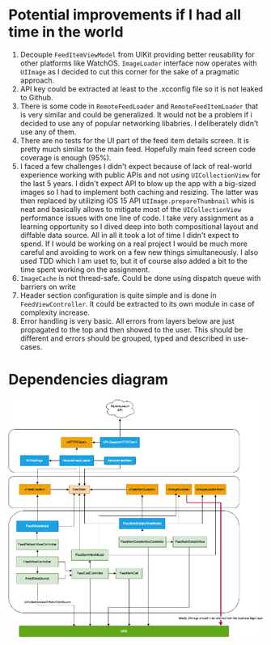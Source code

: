 # Potential improvements if I had all time in the world

1. Decouple `FeedItemViewModel` from UIKit providing better reusability for other platforms like WatchOS. `ImageLoader` interface now operates with `UIImage` as I decided to cut this corner for the sake of a pragmatic approach. 
2. API key could be extracted at least to the .xcconfig file so it is not leaked to Github.
3. There is some code in `RemoteFeedLoader` and `RemoteFeedItemLoader` that is very similar and could be generalized. It would not be a problem if i decided to use any of popular networking libabries. I deliberately didn't use any of them.
4. There are no tests for the UI part of the feed item details screen. It is pretty much similar to the main feed. Hopefully main feed screen code coverage is enough (95%).
5. I faced a few challenges I didn't expect because of lack of real-world experience working with public APIs and not using `UICollectionView` for the last 5 years. I didn't expect API to blow up the app with a big-sized images so I had to implement both caching and resizing. The latter was then replaced by utilizing iOS 15 API `UIImage.prepareThumbnail` whis is neat and basically allows to mitigate most of the `UICollectionView` performance issues with one line of code. I take very assignment as a learning opportunity so I dived deep into both compositional layout and diffable data source. All in all it took a lot of time I didn't expect to spend. If I would be working on a real project I would be much more careful and avoiding to work on a few new things simultaneously. I also used TDD which I am uset to, but it of course also added a bit to the time spent working on the assignment.
6. `ImageCache` is not thread-safe. Could be done using dispatch queue with barriers on write
7. Header section configuration is quite simple and is done in `FeedViewController`. It could be extracted to its own module in case of complexity increase.
8. Error handling is very basic. All errors from layers below are just propagated to the top and then showed to the user. This should be different and errors should be grouped, typed and described in use-cases.

# Dependencies diagram

![Diagram](DependencyChart.drawio.png)


